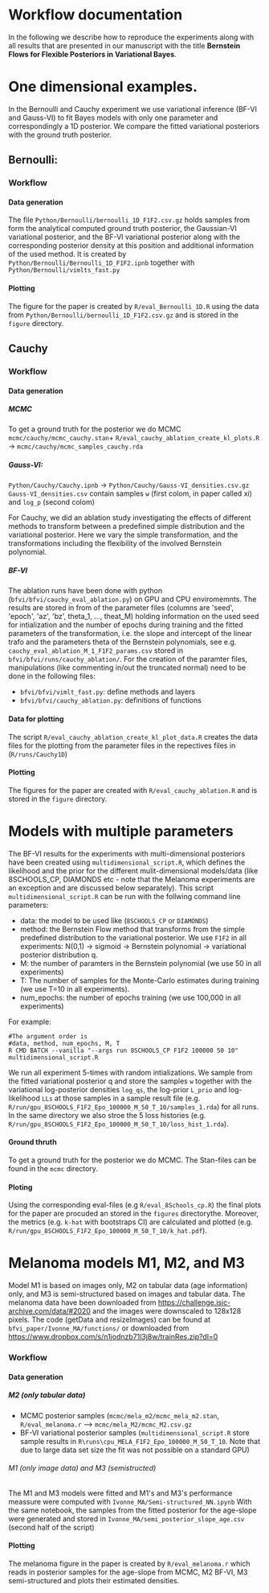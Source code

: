 # Workflow documentation
In the following we describe how to reproduce the experiments along with all results that are presented in our manuscript with the title **Bernstein Flows for Flexible Posteriors in Variational Bayes**.

# One dimensional examples.
In the Bernoulli and Cauchy experiment we use variational inference (BF-VI and Gauss-VI) to fit Bayes models with only one parameter and correspondingly a 1D posterior. We compare the fitted variational posteriors with the ground truth posterior.
## Bernoulli:
### Workflow
#### Data generation 
The file `Python/Bernoulli/bernoulli_1D_F1F2.csv.gz` holds samples from form the analytical computed ground truth posterior, the Gaussian-VI variational posterior, and the BF-VI variational posterior along with the corresponding posterior density at this position and additional information of the used method. It is created by `Python/Bernoulli/Bernoulli_1D_F1F2.ipnb` together with `Python/Bernoulli/vimlts_fast.py`

#### Plotting
The figure for the paper is created by `R/eval_Bernoulli_1D.R` using the data from `Python/Bernoulli/bernoulli_1D_F1F2.csv.gz` and is stored in the `figure` directory.

## Cauchy
 
### Workflow
#### Data generation

##### MCMC 
To get a ground truth for the posterior we do MCMC
`mcmc/cauchy/mcmc_cauchy.stan`+ `R/eval_cauchy_ablation_create_kl_plots.R` -> `mcmc/cauchy/mcmc_samples_cauchy.rda` 

##### Gauss-VI: 
`Python/Cauchy/Cauchy.ipnb` → `Python/Cauchy/Gauss-VI_densities.csv.gz`
`Gauss-VI_densities.csv` contain samples `w` (first colom, in paper called xi) and `log_p` (second colom)

For Cauchy, we did an ablation study investigating the effects of different methods to transform between a predefined simple distribution and the variational posterior. Here we vary the simple transformation, and the transformations including the flexibility of the involved Bernstein polynomial.
##### BF-VI
The ablation runs have been done with python (`bfvi/bfvi/cauchy_eval_ablation.py`) on GPU and CPU enviromemnts. The results are stored in from of the parameter files (columns are 'seed', 'epoch', 'az', 'bz', theta_1, ..., theat_M) holding information on the used seed for intialization and the number of epochs during training and the fitted parameters  of the transformation, i.e. the slope and intercept of the linear trafo and the parameters theta of the Bernstein polynomials, see e.g. `cauchy_eval_ablation_M_1_F1F2_params.csv` stored in  `bfvi/bfvi/runs/cauchy_ablation/`. For the creation of the paramter files, manipulations (like commenting in/out the truncated normal) need to be done in the following files:

* `bfvi/bfvi/vimlt_fast.py`: define methods and layers
* `bfvi/bfvi/cauchy_ablation.py`: definitions of functions

#### Data for plotting
The script `R/eval_cauchy_ablation_create_kl_plot_data.R` creates the data files for the plotting from the parameter files in the repectives files in (`R/runs/Cauchy1D`)

#### Plotting
The figures for the paper  are created with  `R/eval_cauchy_ablation.R` and is stored in the `figure` directory.

# Models with multiple parameters
The BF-VI results for the experiments with multi-dimensional posteriors have been created using `multidimensional_script.R`, which defines the likelihood and the prior for the different mulit-dimensional models/data (like 8SCHOOLS_CP, DIAMONDS etc - note that the Melanoma experiments are an exception and are discussed below separately). This script `multidimensional_script.R` can be run with the follwing command line parameters:

* data: the model to be used like (`8SCHOOLS_CP` or `DIAMONDS`)
* method: the Bernstein Flow method that transforms from the simple predefined distribution to the variational posterior. We use `F1F2` in all experiments:  N(0,1) -> sigmoid -> Bernstein polynomial -> variational posterior distribution q. 
* M: the number of paramters in the Bernstein polynomial (we use 50 in all experiments) 
* T: The number of samples for the Monte-Carlo estimates during training (we use T=10 in all experiments).
* num_epochs: the number of epochs training (we use 100,000 in all experiments)

For example:
```
#The argument order is 
#data, method, num_epochs, M, T
R CMD BATCH --vanilla "--args run 8SCHOOLS_CP F1F2 100000 50 10" multidimensional_script.R
```
We run all experiment 5-times with random intializations. We sample from the fitted variational posterior q and store the samples `w` together with the variational log-posterior densities `log_qs`, the log-prior `L_prio` and log-likelihood `LLs` at those samples in a sample result file (e.g. `R/run/gpu_8SCHOOLS_F1F2_Epo_100000_M_50_T_10/samples_1.rda`) for all runs. In the same directory we also stroe the 5 loss histories (e.g. `R/run/gpu_8SCHOOLS_F1F2_Epo_100000_M_50_T_10/loss_hist_1.rda`). 

#### Ground thruth
To get a ground truth for the posterior we do MCMC. The Stan-files can be found in the `mcmc` directory. 

#### Ploting
Using the corresponding eval-files (e.g `R/eval_8Schools_cp.R`) the final plots for the paper are procuded an stored in the `figures` directorythe. Moreover, the metrics (e.g. `k-hat` with bootstraps CI) are calculated and plotted (e.g. `R/run/gpu_8SCHOOLS_F1F2_Epo_100000_M_50_T_10/k_hat.pdf`).  

# Melanoma models M1, M2, and M3
Model M1 is based on images only, M2 on tabular data (age information) only, and M3 is semi-structured based on images and tabular data. The melanoma data have been downloaded from  https://challenge.isic-archive.com/data/#2020 and the images were downscaled to 128x128 pixels. The code (getData and resizeImages) can be found at `bfvi_paper/Ivonne_MA/functions/` or downloaded from https://www.dropbox.com/s/n1jodnzb71l3j8w/trainRes.zip?dl=0 

### Workflow
#### Data generation 

##### M2 (only tabular data)
* MCMC posterior samples (`mcmc/mela_m2/mcmc_mela_m2.stan`, `R/eval_melanoma.r` --> `mcmc/mela_M2/mcmc_M2.csv.gz`
* BF-VI variational posterior samples (`multidimensional_script.R` store sample results in `R\runs\cpu_MELA_F1F2_Epo_100000_M_50_T_10`. Note that due to large data set size the fit was not possible on a standard GPU) 

###### M1 (only image data) and M3 (semistructed) 
The M1 and M3 models were fitted and M1's and M3's performance meassure were computed with `Ivonne_MA/Semi-structured_NN.ipynb`
With the same notebook, the samples from the fitted posterior for the age-slope were generated and stored in `Ivonne_MA/semi_posterior_slope_age.csv` (second half of the script)

#### Plotting
The melanoma figure in the paper is created by `R/eval_melanoma.r` which reads in posterior samples for the age-slope from MCMC, M2 BF-VI, M3 semi-structured and plots their estimated densities.




